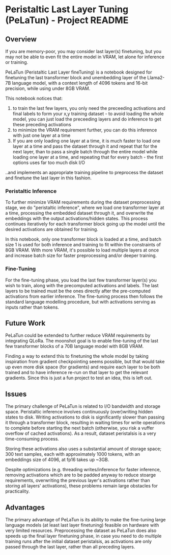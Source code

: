# Peristaltic Last Layer Tuning (PeLaTun) - Project README

## Overview

If you are memory-poor, you may consider last layer(s) finetuning,
but you may not be able to even fit the entire model in VRAM, let alone for inference or training.

PeLaTun (Peristaltic Last Layer fineTuning) is a notebook designed for finetuning the last transformer block and unembedding layer of the Llama2-7B language model,
with a context length of 4096 tokens and 16-bit precision, while using under 8GB VRAM.


This notebook notices that:

1) to train the last few layers, you only need the preceeding activations and final labels to form your x,y training dataset - to avoid loading the whole model, you can just load the preceeding layers and do inference to get these preceding activations
2) to minimize the VRAM requirement further, you can do this inference with just one layer at a time
3) If you are only loading one layer at a time, it is much faster to load one layer at a time and pass the dataset through it and repeat that for the next layer,
   than to pass a single batch through the entire model while loading one layer at a time, and repeating that for every batch - the first options uses far too much disk I/O

..and implements an appropriate training pipeline to preprocess the dataset and finetune the last layer in this fashion.


### Peristaltic Inference

To further minimize VRAM requirements during the dataset preprocessing stage, we do "peristaltic inference", where we load one transformer layer at a time, processing the embedded dataset through it, and overwrite the embeddings with the output activations/hidden states.
This process continues iteratively for each transformer block going up the model until the desired activations are obtained for training.

In this notebook, only one transformer block is loaded at a time, and batch size 1 is used for both inference and training to fit within the constraints of 8GB VRAM.
With more VRAM, it's possible to load multiple layers at once and increase batch size for faster preprocessing and/or deeper training.

### Fine-Tuning

For the fine-tuning phase, you load the last few transformer layer(s) you wish to train, along with the precomputed activations and labels. The last layers to be trained must be the ones directly after the pre-computed activations from earlier inference.
The fine-tuning process then follows the standard language modelling procedure, but with activations serving as inputs rather than tokens.

## Future Work

PeLaTun could be extended to further reduce VRAM requirements by integrating QLoRa. The moonshot goal is to enable fine-tuning of the last few transformer blocks of a 70B language model with 8GB VRAM.

Finding a way to extend this to finetuning the whole model by taking inspiration from gradient checkpointing seems possible, but that would take up even more disk space (for gradients) and require each layer to be both trained and to have inference re-run on that layer to get the relevant gradients.
Since this is just a fun project to test an idea, this is left out.

## Issues

The primary challenge of PeLaTun is related to I/O bandwidth and storage space. Peristaltic inference involves continuously (over)writing hidden states to disk.
Writing activations to disk is significantly slower than passing it through a transformer block, resulting in waiting times for write operations to complete before starting the next batch (otherwise, you risk a vuffer overflow of cached activations).
As a result, dataset peristalsis is a very time-consuming process.

Storing these activations also uses a substantial amount of storage space; 300 text samples, each with approximately 1000 tokens, with an embeddings size of 4096, at fp16 takes up ~3GB.

Despite optimizations (e.g. threading writes/inference for faster inference, removing activations which are to be padded anyway to reduce stoarge requirements, overwriting the previous layer's activations rather than storing all layers' activations), these problems remain large obstacles for practicality.

## Advantages

The primary advantage of PeLaTun is its ability to make the fine-tuning large language models (at least last layer finetuning) feasible on hardware with very limited resources. 
Preprocessing the dataset as PeLaTun does also speeds up the final layer finetuning phase, in case you need to do multiple training runs after the initial dataset peristalsis, as activations are only passed through the last layer, rather than all preceding layers.
